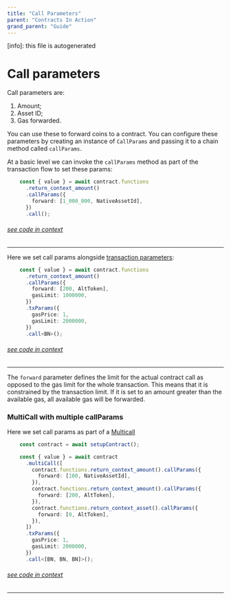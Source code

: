 ```yaml
---
title: "Call Parameters"
parent: "Contracts In Action"
grand_parent: "Guide"
---
```


[info]: this file is autogenerated
# Call parameters

Call parameters are:

1. Amount;
2. Asset ID;
3. Gas forwarded.

You can use these to forward coins to a contract. You can configure these parameters by creating an instance of `CallParams` and passing it to a chain method called `callParams`.

At a basic level we can invoke the `callParams` method as part of the transaction flow to set these params:

```typescript
    const { value } = await contract.functions
      .return_context_amount()
      .callParams({
        forward: [1_000_000, NativeAssetId],
      })
      .call();
```
###### [see code in context](https://github.com/FuelLabs/fuels-ts/blob/master/packages/fuel-gauge/src/call-test-contract.test.ts#L176-L183)

---


Here we set call params alongside [transaction parameters](./transaction-parameters.md):

```typescript
    const { value } = await contract.functions
      .return_context_amount()
      .callParams({
        forward: [200, AltToken],
        gasLimit: 1000000,
      })
      .txParams({
        gasPrice: 1,
        gasLimit: 2000000,
      })
      .call<BN>();
```
###### [see code in context](https://github.com/FuelLabs/fuels-ts/blob/master/packages/fuel-gauge/src/contract.test.ts#L261-L273)

---


The `forward` parameter defines the limit for the actual contract call as opposed to the gas limit for the whole transaction. This means that it is constrained by the transaction limit. If it is set to an amount greater than the available gas, all available gas will be forwarded.

### MultiCall with multiple callParams

Here we set call params as part of a [Multicall](./multicalls.md)

```typescript
    const contract = await setupContract();

    const { value } = await contract
      .multiCall([
        contract.functions.return_context_amount().callParams({
          forward: [100, NativeAssetId],
        }),
        contract.functions.return_context_amount().callParams({
          forward: [200, AltToken],
        }),
        contract.functions.return_context_asset().callParams({
          forward: [0, AltToken],
        }),
      ])
      .txParams({
        gasPrice: 1,
        gasLimit: 2000000,
      })
      .call<[BN, BN, BN]>();
```
###### [see code in context](https://github.com/FuelLabs/fuels-ts/blob/master/packages/fuel-gauge/src/contract.test.ts#L278-L298)

---

